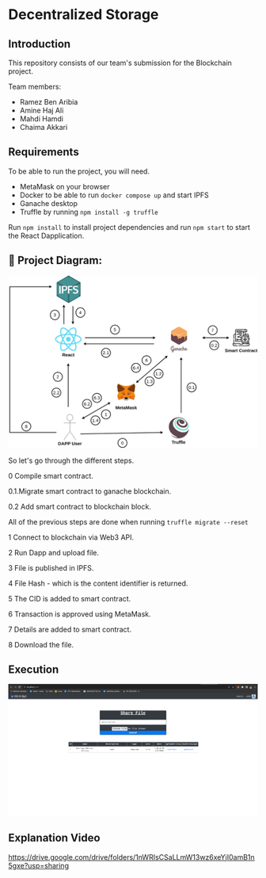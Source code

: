 # Decentralized Storage

## Introduction

This repository consists of our team's submission for the Blockchain project.

Team members:

- Ramez Ben Aribia
- Amine Haj Ali
- Mahdi Hamdi
- Chaima Akkari

## Requirements

To be able to run the project, you will need.

- MetaMask on your browser
- Docker to be able to run `docker compose up` and start IPFS
- Ganache desktop
- Truffle by running `npm install -g truffle`

Run `npm install` to install project dependencies and run `npm start` to start the React Dapplication.

## 🔧 Project Diagram:
![Project Diagram](./assets/diagram.jpg)

So let's go through the different steps.

0 Compile smart contract.

0.1.Migrate smart contract to ganache blockchain.

0.2 Add smart contract to blockchain block.

All of the previous steps are done when running `truffle migrate --reset`

1 Connect to blockchain via Web3 API.

2 Run Dapp and upload file.

3 File is published in IPFS.

4 File Hash - which is the content identifier is returned.

5 The CID is added to smart contract.

6 Transaction is approved using MetaMask.

7 Details are added to smart contract.

8 Download the file.

## Execution
![Application Interface](./assets/UI.png)


## Explanation Video

https://drive.google.com/drive/folders/1nWRIsCSaLLmW13wz6xeYjI0amB1n5gxe?usp=sharing
